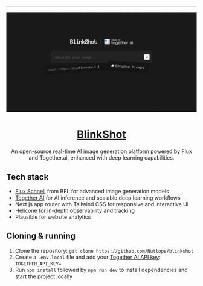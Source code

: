 
---

<a href="https://www.blinkshot.io">
  <img alt="Blinkshot" src="./public/og-image.png">
  <h1 align="center">BlinkShot</h1>
</a>

<p align="center">
  An open-source real-time AI image generation platform powered by Flux and Together.ai, enhanced with deep learning capabilities.
</p>

## Tech stack

- [Flux Schnell](https://www.dub.sh/together-flux/) from BFL for advanced image generation models
- [Together AI](https://www.dub.sh/together-ai) for AI inference and scalable deep learning workflows
- Next.js app router with Tailwind CSS for responsive and interactive UI
- Helicone for in-depth observability and tracking
- Plausible for website analytics

## Cloning & running

1. Clone the repository: `git clone https://github.com/Nutlope/blinkshot`
2. Create a `.env.local` file and add your [Together AI API key](https://www.dub.sh/together-ai): `TOGETHER_API_KEY=`
3. Run `npm install` followed by `npm run dev` to install dependencies and start the project locally
